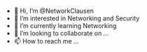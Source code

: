- 👋 Hi, I’m @NetworkClausen
- 👀 I’m interested in Networking and Security
- 🌱 I’m currently learning Networking 
- 💞️ I’m looking to collaborate on ...
- 📫 How to reach me ...

<!---
NetworkClausen/NetworkClausen is a ✨ special ✨ repository because its `README.md` (this file) appears on your GitHub profile.
You can click the Preview link to take a look at your changes.
--->
